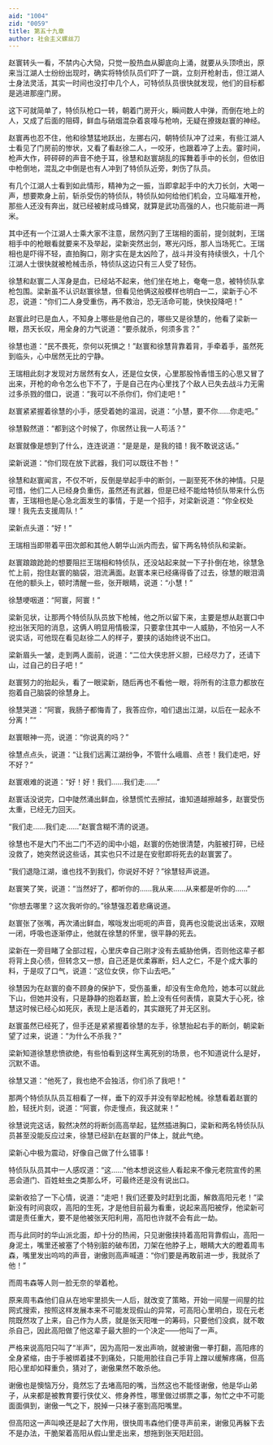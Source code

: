 ```yaml
---
aid: "1004"
zid: "0059"
title: 第五十九章
author: 社会主义螺丝刀
---
```


赵寰转头一看，不禁内心大恸，只觉一股热血从脚底向上涌，就要从头顶喷出，原来当江湖人士纷纷出现时，确实将特侦队员们吓了一跳，立刻开枪射击，但江湖人士身法灵活，其实一时间也没打中几个人，可特侦队员很快就发现，他们的目标都是逃进那座门房。

这下可就简单了，特侦队枪口一转，朝着门房开火，瞬间数人中弹，而倒在地上的人，又成了后面的阻碍，鲜血与硝烟混杂着哀嚎与枪响，无疑在撩拨赵寰的神经。

赵寰再也忍不住，他和徐慧猛地跃出，左挪右闪，朝特侦队冲了过来，有些江湖人士看见了门房前的惨状，又看了看赵徐二人，一咬牙，也跟着冲了上去。霎时间，枪声大作，砰砰砰的声音不绝于耳，徐慧和赵寰胡乱的挥舞着手中的长剑，但依旧中枪倒地，混乱之中倒是也有人冲到了特侦队近旁，刺伤了队员。

有几个江湖人士看到如此情形，精神为之一振，当即拿起手中的大刀长剑，大喝一声，想要欺身上前，斩杀受伤的特侦队，特侦队如何给他们机会，立马瞄准开枪，那些人还没有奔出，就已经被射成马蜂窝，就算是武功高强的人，也只能前进一两米。

其中还有一个江湖人士乘大家不注意，居然闪到了王瑞相的面前，提剑就刺，王瑞相手中的枪眼看就要来不及举起，梁新突然出剑，寒光闪烁，那人当场死亡。王瑞相也是吓得不轻，直拍胸口，刚才实在是太凶险了，战斗并没有持续很久，十几个江湖人士很快就被枪械击杀，特侦队这边只有三人受了轻伤。

徐慧和赵寰二人浑身是血，已经站不起来，他们坐在地上，奄奄一息，被特侦队拿枪包围。梁新虽不认识赵寰徐慧，但看见他俩这般模样也明白一二，梁新于心不忍，说道：“你们二人身受重伤，再不救治，恐无活命可能，快快投降吧！”

赵寰此时已是血人，不知身上哪些是他自己的，哪些又是徐慧的，他看了梁新一眼，昂天长叹，用全身的力气说道：“要杀就杀，何须多言？”

徐慧也道：“民不畏死，奈何以死惧之！”赵寰和徐慧背靠着背，手牵着手，虽然死到临头，心中居然无比的宁静。

王瑞相此刻才发现对方居然有女人，还是位女侠，心里那股怜香惜玉的心思又冒了出来，开枪的命令怎么也下不了，于是自己在内心里找了个敌人已失去战斗力无需过多杀戮的借口，说道：“我可以不杀你们，你们走吧！”

赵寰紧紧握着徐慧的小手，感受着她的温润，说道：“小慧，要不你……你走吧。”

徐慧毅然道：“都到这个时候了，你居然让我一人苟活？”

赵寰就像是想到了什么，连连说道：“是是是，是我的错！我不敢说这话。”

梁新说道：“你们现在放下武器，我们可以既往不咎！”

徐慧和赵寰闻言，不仅不听，反倒是举起手中的断剑，一副至死不休的神情。只是可惜，他们二人已经身负重伤，虽然还有武器，但是已经不能给特侦队带来什么伤害，王瑞相也是心急北面发生的事情，于是一个招手，对梁新说道：“你全权处理！我先去支援周队！”

梁新点头道：“好！”

王瑞相当即带着平田次郎和其他人朝华山派内而去，留下两名特侦队和梁新。

赵寰踉踉跄跄的想要阻拦王瑞相和特侦队，还没站起来就一下子扑倒在地，徐慧急忙上前，抱住赵寰的脑袋，泪流满面。赵寰本来已经痛得昏了过去，徐慧的眼泪滴在他的额头上，顿时清醒一些，张开眼睛，说道：“小慧！”

徐慧哽咽道：“阿寰，阿寰！”

梁新见状，让那两个特侦队队员放下枪械，他之所以留下来，主要是想从赵寰口中挖出张天阳的消息，这俩人明显用情极深，只要拿住其中一人威胁，不怕另一人不说实话，可他现在看见赵徐二人的样子，要挟的话始终说不出口。

梁新眉头一皱，走到两人面前，说道：“二位大侠忠肝义胆，已经尽力了，还请下山，过自己的日子吧！”

赵寰努力的抬起头，看了一眼梁新，随后再也不看他一眼，将所有的注意力都放在抱着自己脑袋的徐慧身上。

徐慧哭道：“阿寰，我肠子都悔青了，我答应你，咱们退出江湖，以后在一起永不分离！”“

赵寰眼神一亮，说道：“你说真的吗？”

徐慧点点头，说道：“让我们远离江湖纷争，不管什么峨眉、点苍！我们走吧，好不好？”

赵寰艰难的说道：“好！好！我们……我们走……”

赵寰话没说完，口中陡然涌出鲜血，徐慧慌忙去擦拭，谁知道越擦越多，赵寰受伤太重，已经无力回天。

“我们走……我们走……”赵寰含糊不清的说道。

徐慧也不是大门不出二门不迈的闺中小姐，赵寰的伤她很清楚，内脏被打碎，已经没救了，她突然说这些话，其实也只不过是在安慰即将死去的赵寰罢了。

“我们退隐江湖，谁也找不到我们，你说好不好？”徐慧轻声说道。

赵寰笑了笑，说道：“当然好了，都听你的……我从来……从来都是听你的……”

“你想去哪里？这次我听你的。”徐慧强忍着悲痛说道。

赵寰张了张嘴，再次涌出鲜血，喉咙发出呃呃的声音，竟再也没能说出话来，双眼一闭，呼吸也逐渐停止，他就在徐慧的怀里，很平静的死去。

梁新在一旁目睹了全部过程，心里庆幸自己刚才没有去威胁他俩，否则他这辈子都将背上良心债，但转念又一想，自己还是优柔寡断，妇人之仁，不是个成大事的料，于是叹了口气，说道：“这位女侠，你下山去吧。”

徐慧因为在赵寰的奋不顾身的保护下，受伤虽重，却没有生命危险，她本可以就此下山，但她并没有，只是静静的抱着赵寰，脸上没有任何表情，哀莫大于心死，徐慧这时候已经心如死灰，表现上是活着的，其实跟死了并无区别。

赵寰虽然已经死了，但手还是紧紧握着徐慧的左手，徐慧抬起右手的断剑，朝梁新望了过来，说道：“为什么不杀我？”

梁新知道徐慧悲愤欲绝，有些怕看到这样生离死别的场景，也不知道说什么是好，沉默不语。

徐慧又道：“他死了，我也绝不会独活，你们杀了我吧！”

那两个特侦队队员互相看了一样，垂下的双手并没有举起枪械。徐慧看着赵寰的脸，轻抚片刻，说道：“阿寰，你走慢点，我这就来！”

徐慧说完这话，毅然决然的将断剑高高举起，猛然插进胸口，梁新和两名特侦队队员甚至没能反应过来，徐慧已经趴在赵寰的尸体上，就此气绝。

梁新心中极为震动，好像自己做了什么错事！

特侦队队员其中一人感叹道：“这……”他本想说这些人看起来不像元老院宣传的黑恶会道门、百姓蛀虫之类那么坏，可最终还是没有说出口。

梁新收拾了一下心情，说道：“走吧！我们还要及时赶到北面，解救高阳元老！”梁新没有时间哀叹，高阳的生死，才是他目前最为看重，说起来高阳被俘，他梁新可谓是责任重大，要不是他被张天阳利用，高阳也许就不会有此一劫。

而与此同时的华山派北面，却十分的热闹，只见谢傲挟持着高阳背靠假山，高阳一身泥土，嘴里还被塞了个特别脏的破布团，刀架在他脖子上，眼睛大大的瞪着周韦森，嘴里发出呜呜的声音，谢傲则高声喊道：“你们要是再敢前进一步，我就杀了他！”

而周韦森等人则一脸无奈的举着枪。

原来周韦森他们自从在地牢里损失一人后，就改变了策略，开始一间屋一间屋的拉网式搜索，按照这样发展本来不可能发现假山的异常，可高阳心里明白，现在元老院既然攻了上来，自己作为人质，就是张天阳唯一的筹码，只要他们没疯，就不敢杀自己，因此高阳做了他这辈子最大胆的一个决定——他叫了一声。

严格来说高阳只叫了“半声”，因为高阳一发出声响，就被谢傲一拳打翻，高阳疼的全身紧缩，由于手被绑着揉不到痛处，只能用脸往自己手背上蹭以缓解疼痛，但高阳心里却如释重负，猜对了，谢傲果然不敢杀他。

谢傲也是懊恼万分，竟然忘了去堵高阳的嘴，当然这也不能怪谢傲，他是华山弟子，从来都是被教育要行侠仗义、修身养性，哪里做过绑票之事，匆忙之中不可能面面俱到，谢傲一气之下，脱掉一只袜子塞到高阳嘴里。

但高阳这一声叫唤还是起了大作用，很快周韦森他们便寻声前来，谢傲见再躲下去不是办法，干脆架着高阳从假山里走出来，想拖到张天阳赶回。
